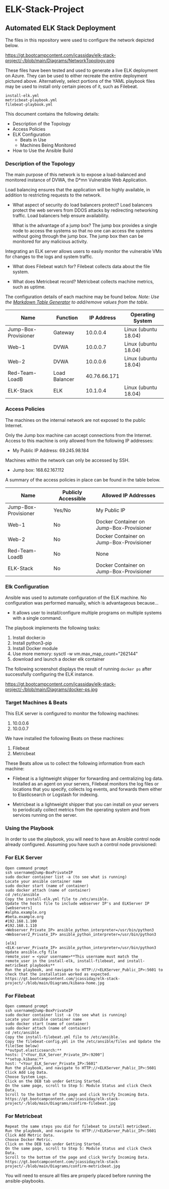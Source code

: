 # ELK-Stack-Project

## Automated ELK Stack Deployment

The files in this repository were used to configure the network depicted below.

https://gt.bootcampcontent.com/jcassiday/elk-stack-project/-/blob/main/Diagrams/NetworkTopology.png

These files have been tested and used to generate a live ELK deployment on Azure. They can be used to either recreate the entire deployment pictured above. Alternatively, select portions of the YAML playbook files may be used to install only certain pieces of it, such as Filebeat.

    install-elk.yml
    metricbeat-playbook.yml
    filebeat-playbook.yml


This document contains the following details:
- Description of the Topology
- Access Policies
- ELK Configuration
  - Beats in Use
  - Machines Being Monitored
- How to Use the Ansible Build


### Description of the Topology

The main purpose of this network is to expose a load-balanced and monitored instance of DVWA, the D*mn Vulnerable Web Application.

Load balancing ensures that the application will be highly available, in addition to restricting requests to the network.
- What aspect of security do load balancers protect?
  Load balancers protect the web servers from DDOS attacks by redirecting networking traffic.
  Load balancers help ensure availability.
  
  What is the advantage of a jump box?
  The jump box provides a single node to access the systems so that no one can access the systems without going through the jump box. The jump box then can be monitored for any malicious activity.

Integrating an ELK server allows users to easily monitor the vulnerable VMs for changes to the logs and system traffic.
- What does Filebeat watch for?
  Filebeat collects data about the file system.

- What does Metricbeat record?
  Metricbeat collects machine metrics, such as uptime.
 

The configuration details of each machine may be found below.
_Note: Use the [Markdown Table Generator](http://www.tablesgenerator.com/markdown_tables) to add/remove values from the table_.

| Name                 | Function      | IP Address   | Operating System     |
|----------------------|---------------|--------------|----------------------|
| Jump-Box-Provisioner | Gateway       | 10.0.0.4     | Linux (ubuntu 18.04) |
| Web-1                | DVWA          | 10.0.0.7     | Linux (ubuntu 18.04) |
| Web-2                | DVWA          | 10.0.0.6     | Linux (ubuntu 18.04) |
| Red-Team-LoadB       | Load Balancer | 40.76.66.171 |                      |
| ELK-Stack            | ELK           | 10.1.0.4     | Linux (ubuntu 18.04) |

### Access Policies

The machines on the internal network are not exposed to the public Internet. 

Only the Jump box machine can accept connections from the Internet. Access to this machine is only allowed from the following IP addresses:
- My Public IP Address: 69.245.98.184

Machines within the network can only be accessed by SSH.
- Jump box: 168.62.167.112

A summary of the access policies in place can be found in the table below.

| Name                 | Publicly Accessible | Allowed IP Addresses                     |
|----------------------|---------------------|------------------------------------------|
| Jump-Box-Provisioner | Yes/No              | My Public IP                             |
| Web-1                | No                  | Docker Container on Jump-Box-Provisioner |
| Web-2                | No                  | Docker Container on Jump-Box-Provisioner |
| Red-Team-LoadB       | No                  | None                                     |
| ELK-Stack            | No                  | Docker Container on Jump-Box-Provisioner |

### Elk Configuration

Ansible was used to automate configuration of the ELK machine. No configuration was performed manually, which is advantageous because...
-  It allows user to install/configure multiple programs on multiple systems with a single command.

The playbook implements the following tasks:
  1. Install docker.io
  2. Install python3-pip
  3. Install Docker module
  4. Use more memory: sysctl -w vm.max_map_count="262144"
  5. download and launch a docker elk container

The following screenshot displays the result of running `docker ps` after successfully configuring the ELK instance.

https://gt.bootcampcontent.com/jcassiday/elk-stack-project/-/blob/main/Diagrams/docker-ps.jpg

### Target Machines & Beats
This ELK server is configured to monitor the following machines:
  1. 10.0.0.6
  2. 10.0.0.7

We have installed the following Beats on these machines:
  1. Filebeat
  2. Metricbeat

These Beats allow us to collect the following information from each machine:
- Filebeat is a lightweight shipper for forwarding and centralizing log data. Installed as an agent on your servers, Filebeat monitors the log files or locations that you specify, collects log events, and forwards them either to Elasticsearch or Logstash for indexing.

- Metricbeat is a lightweight shipper that you can install on your servers to periodically collect metrics from the operating system and from services running on the server.

### Using the Playbook
In order to use the playbook, you will need to have an Ansible control node already configured. Assuming you have such a control node provisioned: 

### For ELK Server

    Open command prompt
    ssh username@Jump-BoxPrivateIP
    sudo docker container list -a (to see what is running)
    Locate your ansible container name
    sudo docker start (name of container)
    sudo docker attach (name of container)
    cd /etc/ansible
    Copy the install-elk.yml file to /etc/ansible.
    Update the hosts file to include webserver IP's and ELKServer IP
    [webservers]
    #alpha.example.org
    #beta.example.org
    #192.168.1.100
    #192.168.1.110
    <Webserver_Private_IP> ansible_python_interpreter=/usr/bin/python3
    <Webserver2_Private_IP> ansible_python_interpreter=/usr/bin/python3

    [elk]
    <ELK-server_Private_IP> ansible_python_interpreter=/usr/bin/python3
    Update ansible.cfg file
    remote_user = <your username>**This username must match the remote_user in the install-elk, install-filebeat, and install-metricbeat playbooks**
    Run the playbook, and navigate to HTTP://<ELKServer_Public_IP>:5601 to check that the installation worked as expected.
    https://gt.bootcampcontent.com/jcassiday/elk-stack-project/-/blob/main/Diagrams/kibana-home.jpg   


### For Filebeat

    Open command prompt
    ssh username@Jump-BoxPrivateIP
    sudo docker container list -a (to see what is running)
    Locate your ansible container name
    sudo docker start (name of container)
    sudo docker attach (name of container)
    cd /etc/ansible
    Copy the install-filebeat.yml file to /etc/ansible.
    Copy the filebeat-config.yml in the /etc/ansible/files and Update the file(See below)
    **output.elasticsearch:**
    hosts: ["<Your_ELK_Server_Private_IP>:9200"]
    **setup.kibana:**
    host: "<Your_ELK_Server_Private_IP>:5601"
    Run the playbook, and navigate to HTTP://<ELKServer_Public_IP>:5601
    Click Add Log Data.
    Choose System Logs.
    Click on the DEB tab under Getting Started.
    On the same page, scroll to Step 5: Module Status and click Check Data.
    Scroll to the bottom of the page and click Verify Incoming Data.
    https://gt.bootcampcontent.com/jcassiday/elk-stack-project/-/blob/main/Diagrams/confirm-filebeat.jpg


### For Metricbeat

    Repeat the same steps you did for filebeat to install metricbeat.
    Run the playbook, and navigate to HTTP://<ELKServer_Public_IP>:5601
    Click Add Metric Data.
    Choose Docker Metric.
    Click on the DEB tab under Getting Started.
    On the same page, scroll to Step 5: Module Status and click Check Data.
    Scroll to the bottom of the page and click Verify Incoming Data.
    https://gt.bootcampcontent.com/jcassiday/elk-stack-project/-/blob/main/Diagrams/confirm-metricbeat.jpg
    
You will need to ensure all files are properly placed before running the ansible-playbooks.
